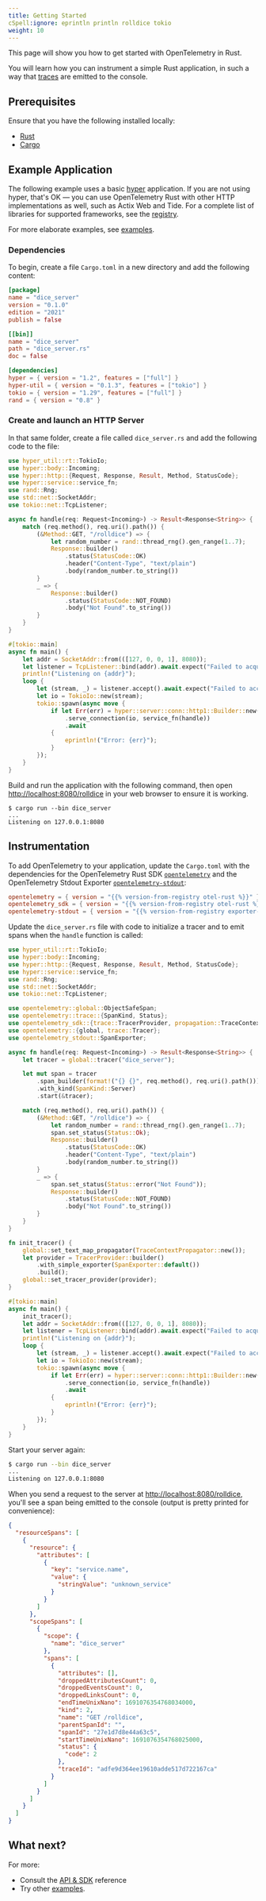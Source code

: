 ```yaml
---
title: Getting Started
cSpell:ignore: eprintln println rolldice tokio
weight: 10
---
```


This page will show you how to get started with OpenTelemetry in Rust.

You will learn how you can instrument a simple Rust application, in such a way
that [traces][] are emitted to the console.

## Prerequisites

Ensure that you have the following installed locally:

- [Rust](https://www.rust-lang.org/)
- [Cargo](https://doc.rust-lang.org/cargo/)

## Example Application

The following example uses a basic [hyper](https://hyper.rs/) application. If
you are not using hyper, that's OK — you can use OpenTelemetry Rust with other
HTTP implementations as well, such as Actix Web and Tide. For a complete list of
libraries for supported frameworks, see the
[registry](/ecosystem/registry/?component=instrumentation&language=rust).

For more elaborate examples, see [examples](/docs/languages/rust/examples/).

### Dependencies

To begin, create a file `Cargo.toml` in a new directory and add the following
content:

```toml
[package]
name = "dice_server"
version = "0.1.0"
edition = "2021"
publish = false

[[bin]]
name = "dice_server"
path = "dice_server.rs"
doc = false

[dependencies]
hyper = { version = "1.2", features = ["full"] }
hyper-util = { version = "0.1.3", features = ["tokio"] }
tokio = { version = "1.29", features = ["full"] }
rand = { version = "0.8" }
```

### Create and launch an HTTP Server

In that same folder, create a file called `dice_server.rs` and add the following
code to the file:

```rust
use hyper_util::rt::TokioIo;
use hyper::body::Incoming;
use hyper::http::{Request, Response, Result, Method, StatusCode};
use hyper::service::service_fn;
use rand::Rng;
use std::net::SocketAddr;
use tokio::net::TcpListener;

async fn handle(req: Request<Incoming>) -> Result<Response<String>> {
    match (req.method(), req.uri().path()) {
        (&Method::GET, "/rolldice") => {
            let random_number = rand::thread_rng().gen_range(1..7);
            Response::builder()
                .status(StatusCode::OK)
                .header("Content-Type", "text/plain")
                .body(random_number.to_string())
        }
        _ => {
            Response::builder()
                .status(StatusCode::NOT_FOUND)
                .body("Not Found".to_string())
        }
    }
}

#[tokio::main]
async fn main() {
    let addr = SocketAddr::from(([127, 0, 0, 1], 8080));
    let listener = TcpListener::bind(addr).await.expect("Failed to acquire 127.0.0.1:8080 - is it already in use?");
    println!("Listening on {addr}");
    loop {
        let (stream, _) = listener.accept().await.expect("Failed to accept connection.");
        let io = TokioIo::new(stream);
        tokio::spawn(async move {
            if let Err(err) = hyper::server::conn::http1::Builder::new()
                .serve_connection(io, service_fn(handle))
                .await
            {
                eprintln!("Error: {err}");
            }
        });
    }
}
```

Build and run the application with the following command, then open
<http://localhost:8080/rolldice> in your web browser to ensure it is working.

```console
$ cargo run --bin dice_server
...
Listening on 127.0.0.1:8080
```

## Instrumentation

To add OpenTelemetry to your application, update the `Cargo.toml` with the
dependencies for the OpenTelemetry Rust SDK
[`opentelemetry`](https://crates.io/crates/opentelemetry) and the OpenTelemetry
Stdout Exporter
[`opentelemetry-stdout`](https://crates.io/crates/opentelemetry-stdout):

```toml
opentelemetry = { version = "{{% version-from-registry otel-rust %}}" }
opentelemetry_sdk = { version = "{{% version-from-registry otel-rust %}}" }
opentelemetry-stdout = { version = "{{% version-from-registry exporter-rust-stdout %}}", features = ["trace"] }
```

Update the `dice_server.rs` file with code to initialize a tracer and to emit
spans when the `handle` function is called:

```rust
use hyper_util::rt::TokioIo;
use hyper::body::Incoming;
use hyper::http::{Request, Response, Result, Method, StatusCode};
use hyper::service::service_fn;
use rand::Rng;
use std::net::SocketAddr;
use tokio::net::TcpListener;

use opentelemetry::global::ObjectSafeSpan;
use opentelemetry::trace::{SpanKind, Status};
use opentelemetry_sdk::{trace::TracerProvider, propagation::TraceContextPropagator};
use opentelemetry::{global, trace::Tracer};
use opentelemetry_stdout::SpanExporter;

async fn handle(req: Request<Incoming>) -> Result<Response<String>> {
    let tracer = global::tracer("dice_server");

    let mut span = tracer
        .span_builder(format!("{} {}", req.method(), req.uri().path()))
        .with_kind(SpanKind::Server)
        .start(&tracer);

    match (req.method(), req.uri().path()) {
        (&Method::GET, "/rolldice") => {
            let random_number = rand::thread_rng().gen_range(1..7);
            span.set_status(Status::Ok);
            Response::builder()
                .status(StatusCode::OK)
                .header("Content-Type", "text/plain")
                .body(random_number.to_string())
        }
        _ => {
            span.set_status(Status::error("Not Found"));
            Response::builder()
                .status(StatusCode::NOT_FOUND)
                .body("Not Found".to_string())
        }
    }
}

fn init_tracer() {
    global::set_text_map_propagator(TraceContextPropagator::new());
    let provider = TracerProvider::builder()
        .with_simple_exporter(SpanExporter::default())
        .build();
    global::set_tracer_provider(provider);
}

#[tokio::main]
async fn main() {
    init_tracer();
    let addr = SocketAddr::from(([127, 0, 0, 1], 8080));
    let listener = TcpListener::bind(addr).await.expect("Failed to acquire 127.0.0.1:8080 - is it already in use?");
    println!("Listening on {addr}");
    loop {
        let (stream, _) = listener.accept().await.expect("Failed to accept connection.");
        let io = TokioIo::new(stream);
        tokio::spawn(async move {
            if let Err(err) = hyper::server::conn::http1::Builder::new()
                .serve_connection(io, service_fn(handle))
                .await
            {
                eprintln!("Error: {err}");
            }
        });
    }
}
```

Start your server again:

```sh
$ cargo run --bin dice_server
...
Listening on 127.0.0.1:8080
```

When you send a request to the server at <http://localhost:8080/rolldice>,
you'll see a span being emitted to the console (output is pretty printed for
convenience):

```json
{
  "resourceSpans": [
    {
      "resource": {
        "attributes": [
          {
            "key": "service.name",
            "value": {
              "stringValue": "unknown_service"
            }
          }
        ]
      },
      "scopeSpans": [
        {
          "scope": {
            "name": "dice_server"
          },
          "spans": [
            {
              "attributes": [],
              "droppedAttributesCount": 0,
              "droppedEventsCount": 0,
              "droppedLinksCount": 0,
              "endTimeUnixNano": 1691076354768034000,
              "kind": 2,
              "name": "GET /rolldice",
              "parentSpanId": "",
              "spanId": "27e1d7d8e44a63c5",
              "startTimeUnixNano": 1691076354768025000,
              "status": {
                "code": 2
              },
              "traceId": "adfe9d364ee19610adde517d722167ca"
            }
          ]
        }
      ]
    }
  ]
}
```

## What next?

For more:

- Consult the [API & SDK](/docs/languages/rust/api/) reference
- Try other [examples](/docs/languages/rust/examples/).

[traces]: /docs/concepts/signals/traces/